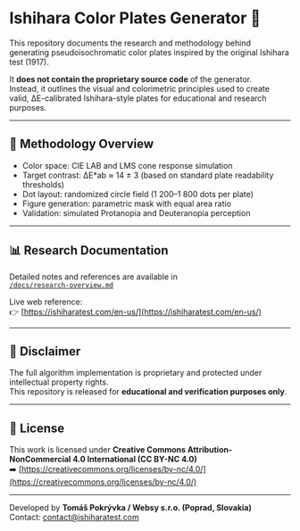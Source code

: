 # Ishihara Color Plates Generator 🎨

This repository documents the research and methodology behind generating pseudoisochromatic color plates inspired by the original Ishihara test (1917).

It **does not contain the proprietary source code** of the generator.  
Instead, it outlines the visual and colorimetric principles used to create valid, ΔE-calibrated Ishihara-style plates for educational and research purposes.

---

## 🔬 Methodology Overview

- Color space: CIE LAB and LMS cone response simulation  
- Target contrast: ΔE\*ab ≈ 14 ± 3 (based on standard plate readability thresholds)  
- Dot layout: randomized circle field (1 200–1 800 dots per plate)  
- Figure generation: parametric mask with equal area ratio  
- Validation: simulated Protanopia and Deuteranopia perception

---

## 📊 Research Documentation

Detailed notes and references are available in  
[`/docs/research-overview.md`](docs/research-overview.md)

Live web reference:  
👉 [https://ishiharatest.com/en-us/](https://ishiharatest.com/en-us/)

---

## 🧠 Disclaimer

The full algorithm implementation is proprietary and protected under intellectual property rights.  
This repository is released for **educational and verification purposes only**.

---

## 📜 License

This work is licensed under **Creative Commons Attribution-NonCommercial 4.0 International (CC BY-NC 4.0)**  
➡️ [https://creativecommons.org/licenses/by-nc/4.0/](https://creativecommons.org/licenses/by-nc/4.0/)

---

Developed by **Tomáš Pokrývka / Websy s.r.o. (Poprad, Slovakia)**  
Contact: [contact@ishiharatest.com](mailto:info@websy.sk)
